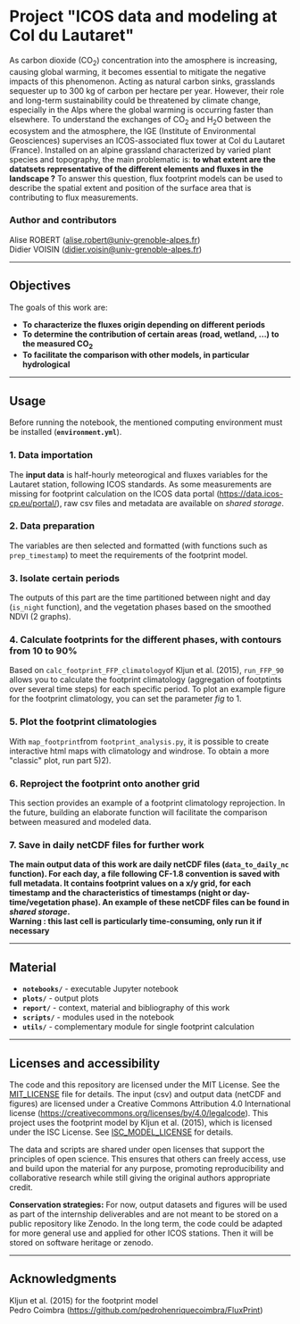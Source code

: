 # Project "ICOS data and modeling at Col du Lautaret"

As carbon dioxide (CO<sub>2</sub>) concentration into the amosphere is increasing, causing global warming, it becomes essential to mitigate the negative impacts of this phenomenon. Acting as natural carbon sinks, grasslands sequester up to 300 kg of carbon per hectare per year. However, their role and long-term sustainability could be threatened by climate change, especially in the Alps where the global warming is occurring faster than elsewhere. To understand the exchanges of CO<sub>2</sub> and H<sub>2</sub>O between the ecosystem and the atmosphere, the IGE (Institute of Environmental Geosciences) supervises an ICOS-associated flux tower at Col du Lautaret (France). Installed on an alpine grassland characterized by varied plant species and topography, the main problematic is: **to what extent are the datatsets representative of the different elements and fluxes in the landscape ?** To answer this question, flux footprint models can be used to describe the spatial extent and position of the surface area that is contributing to flux measurements.

### Author and contributors
Alise ROBERT (alise.robert@univ-grenoble-alpes.fr)  
Didier VOISIN (didier.voisin@univ-grenoble-alpes.fr)

---

## Objectives

The goals of this work are:  
- **To characterize the fluxes origin depending on different periods**  
- **To determine the contribution of certain areas (road, wetland, ...) to the measured CO<sub>2</sub>**  
- **To facilitate the comparison with other models, in particular hydrological**

---

## Usage 

Before running the notebook, the mentioned computing environment must be installed (**`environment.yml`**).  

### 1. Data importation

The **input data** is half-hourly meteorogical and fluxes variables for the Lautaret station, following ICOS standards. As some measurements are missing for footprint calculation on the ICOS data portal (https://data.icos-cp.eu/portal/), raw csv files and metadata are available on _shared storage_. 

### 2. Data preparation

The variables are then selected and formatted (with functions such as `prep_timestamp`) to meet the requirements of the footprint model.

### 3. Isolate certain periods

The outputs of this part are the time partitioned between night and day (`is_night` function), and the vegetation phases based on the smoothed NDVI (2 graphs).

### 4. Calculate footprints for the different phases, with contours from 10 to 90%

Based on `calc_footprint_FFP_climatology`of Kljun et al. (2015), `run_FFP_90` allows you to calculate the footprint climatology (aggregation of footptints over several time steps) for each specific period. To plot an example figure for the footprint climatology, you can set the parameter _fig_ to 1. 

### 5. Plot the footprint climatologies

With `map_footprint`from `footprint_analysis.py`, it is possible to create interactive html maps with climatology and windrose. To obtain a more "classic" plot, run part 5)2).

### 6. Reproject the footprint onto another grid

This section provides an example of a footprint climatology reprojection. In the future, building an elaborate function will facilitate the comparison between measured and modeled data.

### 7. Save in daily netCDF files for further work

**The main output data of this work are daily netCDF files (`data_to_daily_nc` function). For each day, a file following CF-1.8 convention is saved with full metadata. It contains footprint values on a x/y grid, for each timestamp and the characteristics of timestamps (night or day-time/vegetation phase). An example of these netCDF files can be found in _shared storage_.   
Warning : this last cell is particularly time-consuming, only run it if necessary**

---

## Material

- **`notebooks/`** - executable Jupyter notebook
- **`plots/`** - output plots
- **`report/`** - context, material and bibliography of this work
- **`scripts/`** - modules used in the notebook
- **`utils/`** - complementary module for single footprint calculation

---

## Licenses and accessibility

The code and this repository are licensed under the MIT License. See the [MIT_LICENSE](MIT_LICENSE) file for details.
The input (csv) and output data (netCDF and figures) are licensed under a Creative Commons Attribution 4.0 International license (https://creativecommons.org/licenses/by/4.0/legalcode). 
This project uses the footprint model by Kljun et al. (2015), which is licensed under the ISC License. See [ISC_MODEL_LICENSE](ISC_MODEL_LICENSE) for details.  

The data and scripts are shared under open licenses that support the principles of open science. This ensures that others can freely access, use and build upon the material for any purpose, promoting reproducibility and collaborative research while still giving the original authors appropriate credit.  

**Conservation strategies:** For now, output datasets and figures will be used as part of the internship deliverables and are not meant to be stored on a public repository like Zenodo. In the long term, the code could be adapted for more general use and applied for other ICOS stations. Then it will be stored on software heritage or zenodo.

---

## Acknowledgments

Kljun et al. (2015) for the footprint model  
Pedro Coimbra (https://github.com/pedrohenriquecoimbra/FluxPrint)